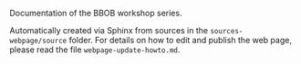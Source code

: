 Documentation of the BBOB workshop series.

Automatically created via Sphinx from sources in the `sources-webpage/source` folder. For
details on how to edit and publish the web page, please read the file `webpage-update-howto.md`.
